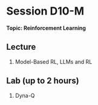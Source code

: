 # Session D10-M

**Topic: Reinforcement Learning**

## Lecture
1. Model-Based RL, LLMs and RL

## Lab (up to 2 hours)
1. Dyna-Q
